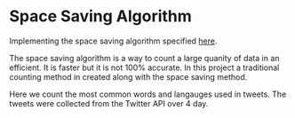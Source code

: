# Space Saving Algorithm

Implementing the space saving algorithm specified [here](http://romania.amazon.com/techon/presentations/DataStreamsAlgorithms_FlorinManolache.pdf).

The space saving algorithm is a way to count a large quanity of data in an efficient. It is faster but it is not 100% accurate. In this project a traditional counting method in created along with the space saving method. 

Here we count the most common words and langauges used in tweets. The tweets were collected from the Twitter API over 4 day. 
